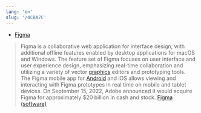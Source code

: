 ```yaml
---
lang: 'en'
slug: '/4CBA7C'
---
```


- [Figma](https://www.figma.com/)

> Figma is a collaborative web application for interface design, with additional offline features enabled by desktop applications for macOS and Windows. The feature set of Figma focuses on user interface and user experience design, emphasizing real-time collaboration and utilizing a variety of vector [graphics](./../.././docs/pages/Graphics.md) editors and prototyping tools. The Figma mobile app for [Android](./../.././docs/pages/Android.md) and iOS allows viewing and interacting with Figma prototypes in real time on mobile and tablet devices. On September 15, 2022, Adobe announced it would acquire Figma for approximately $20 billion in cash and stock. [Figma (software)](<https://en.wikipedia.org/wiki/Figma_(software)>)

<head>
  <html lang="en-US"/>
</head>

